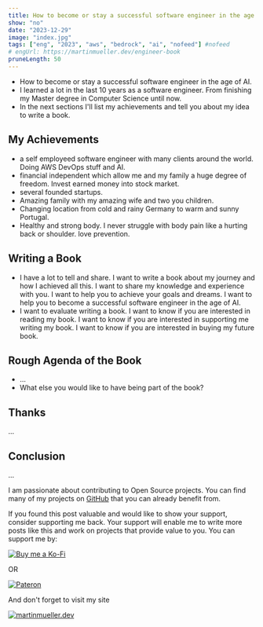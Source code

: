 ```yaml
---
title: How to become or stay a successful software engineer in the age of AI
show: "no"
date: "2023-12-29"
image: "index.jpg"
tags: ["eng", "2023", "aws", "bedrock", "ai", "nofeed"] #nofeed
# engUrl: https://martinmueller.dev/engineer-book
pruneLength: 50
---
```


* How to become or stay a successful software engineer in the age of AI.
* I learned a lot in the last 10 years as a software engineer. From finishing my Master degree in Computer Science until now. 
* In the next sections I'll list my achievements and tell you about my idea to write a book.

## My Achievements

* a self employeed software engineer with many clients around the world. Doing AWS DevOps stuff and AI.
* financial independent which allow me and my family a huge degree of freedom. Invest earned money into stock market.
* several founded startups.
* Amazing family with my amazing wife and two you children.
* Changing location from cold and rainy Germany to warm and sunny Portugal.
* Healthy and strong body. I never struggle with body pain like a hurting back or shoulder. love prevention.

## Writing a Book

* I have a lot to tell and share. I want to write a book about my journey and how I achieved all this. I want to share my knowledge and experience with you. I want to help you to achieve your goals and dreams. I want to help you to become a successful software engineer in the age of AI.
* I want to evaluate writing a book. I want to know if you are interested in reading my book. I want to know if you are interested in supporting me writing my book. I want to know if you are interested in buying my future book.

## Rough Agenda of the Book

* ...
* What else you would like to have being part of the book?

## Thanks

...

## Conclusion

...

I am passionate about contributing to Open Source projects. You can find many of my projects on [GitHub](https://github.com/mmuller88) that you can already benefit from.

If you found this post valuable and would like to show your support, consider supporting me back. Your support will enable me to write more posts like this and work on projects that provide value to you. You can support me by:

[![Buy me a Ko-Fi](https://storage.ko-fi.com/cdn/useruploads/png_d554a01f-60f0-4969-94d1-7b69f3e28c2fcover.jpg?v=69a332f2-b808-4369-8ba3-dae0d1100dd4)](https://ko-fi.com/T6T1BR59W)

OR

[![Pateron](https://theastrologypodcast.com/wp-content/uploads/2015/06/become-my-patron-05.jpg)](https://www.patreon.com/bePatron?u=29010217)

And don't forget to visit my site

[![martinmueller.dev](https://martinmueller.dev/static/84caa5292a6d0c37c48ae280d04b5fa6/a7715/joint.jpg)](https://martinmueller.dev/resume)
